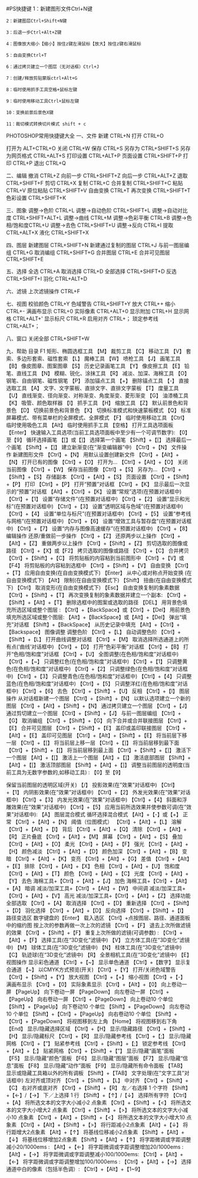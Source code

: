 #PS快捷键
	1：新建图形文件Ctrl+N键

	2：新建图层Ctrl+Shift+N键

	3：后退一步Ctrl+Alt+Z键

	4：图像放大缩小【缩小】按住z键左滑鼠标【放大】按住z键右滑鼠标

	5：自由变换Ctrl+T
	
	6：通过拷贝建立一个图层（无对话框）Ctrl+J

	7：创建/释放剪贴蒙版ctrl+Alt+G

	8：临时使用抓手工具空格+鼠标左键

	9：临时使用移动工具Ctrl+鼠标左键

	10：变换前景后景色X键
	
	11：裁切模式转换切片模式 shift + c
	
	
	

	
PHOTOSHOP常用快捷键大全
一、文件
新建 CTRL+N
打开 CTRL+O 

打开为 ALT+CTRL+O
关闭 CTRL+W
保存 CTRL+S 
另存为 CTRL+SHIFT+S
另存为网页格式 CTRL+ALT+S
打印设置 CTRL+ALT+P
页面设置 CTRL+SHIFT+P
打印 CTRL+P
退出 CTRL+Q

二、编辑
撤消 CTRL+Z
向前一步 CTRL+SHIFT+Z
向后一步 CTRL+ALT+Z
退取 CTRL+SHIFT+F
剪切 CTRL+X
复制 CTRL+C
合并复制 CTRL+SHIFT+C 
粘贴 CTRL+V
原位粘贴 CTRL+SHIFT+V
自由变换 CTRL+T
再次变换 CTRL+SHIFT+T
色彩设置 CTRL+SHIFT+K

三、图象 
调整→色阶 CTRL+L
调整→自动色阶 CTRL+SHIFT+L
调整→自动对比度 CTRL+SHIFT+ALT+L 
调整→曲线 CTRL+M
调整→色彩平衡 CTRL+B
调整→色相/饱和度CTRL+U
调整→去色 CTRL+SHIFT+U
调整→反向 CTRL+I
提取 CTRL+ALT+X
液化 CTRL+SHIFT+X

四、图层
新建图层 CTRL+SHIFT+N
新建通过复制的图层 CTRL+J
与前一图层编组 CTRL+G
取消编组 CTRL+SHIFT+G
合并图层 CTRL+E
合并可见图层 CTRL+SHIFT+E

五、选择
全选 CTRL+A
取消选择 CTRL+D
全部选择 CTRL+SHIFT+D
反选 CTRL+SHIFT+I
羽化 CTRL+ALT+D

六、滤镜
上次滤镜操作 CTRL+F

七、视图 
校验颜色 CTRL+Y
色域警告 CTRL+SHIFT+Y
放大 CTRL++
缩小 CTRL+-
满画布显示 CTRL+0
实际像素 CTRL+ALT+0
显示附加 CTRL+H
显示网格 CTRL+ALT+'
显示标尺 CTRL+R
启用对齐 CTRL+；
琐定参考线 CTRL+ALT+；

八、窗口
关闭全部 CTRL+SHIFT+W

九、帮助
目录 F1
矩形、椭圆选框工具 【M】
裁剪工具 【C】
移动工具 【V】
套索、多边形套索、磁性套索 【L】 
魔棒工具 【W】 
喷枪工具 【J】 
画笔工具 【B】 
像皮图章、图案图章 【S】
历史记录画笔工具 【Y】 
像皮擦工具 【E】 
铅笔、直线工具 【N】
模糊、锐化、涂抹工具 【R】 
减淡、加深、海棉工具 【O】 
钢笔、自由钢笔、磁性钢笔 【P】 
添加锚点工具 【+】 
删除锚点工具 【-】 
直接选取工具 【A】 
文字、文字蒙板、直排文字、直排文字蒙板 【T】 
度量工具 【U】 
直线渐变、径向渐变、对称渐变、角度渐变、菱形渐变 【G】 
油漆桶工具 【K】 
吸管、颜色取样器 【I】
抓手工具 【H】
缩放工具 【Z】
默认前景色和背景色 【D】 
切换前景色和背景色 【X】
切换标准模式和快速蒙板模式 【Q】 
标准屏幕模式、带有菜单栏的全屏模式、全屏模式 【F】 
临时使用移动工具 【Ctrl】
临时使用吸色工具 【Alt】 
临时使用抓手工具 【空格】 
打开工具选项面板 【Enter】 
快速输入工具选项(当前工具选项面板中至少有一个可调节数字): 【0】至【9】 
循环选择画笔 【[】或【]】 
选择第一个画笔 【Shift】+【[】
选择最后一个画笔 【Shift】+【]】 
建立新渐变(在”渐变编辑器”中) 【Ctrl】+【N】 
文件操作 
新建图形文件 【Ctrl】+【N】 
用默认设置创建新文件 【Ctrl】+【Alt】+【N】
打开已有的图像 【Ctrl】+【O】 
打开为... 【Ctrl】+【Alt】+【O】
关闭当前图像 【Ctrl】+【W】 
保存当前图像 【Ctrl】+【S】 
另存为... 【Ctrl】+【Shift】+【S】
存储副本 【Ctrl】+【Alt】+【S】
页面设置 【Ctrl】+【Shift】+【P】
打印 【Ctrl】+【P】 
打开“预置”对话框 【Ctrl】+【K】 
显示最后一次显示的“预置”对话框 【Alt】+【Ctrl】+【K】 
设置“常规”选项(在预置对话框中) 【Ctrl】+【1】
设置“存储文件”(在预置对话框中) 【Ctrl】+【2】 
设置“显示和光标”(在预置对话框中) 【Ctrl】+【3】 
设置“透明区域与色域”(在预置对话框中) 【Ctrl】+【4】 
设置“单位与标尺”(在预置对话框中) 【Ctrl】+【5】 
设置“参考线与网格”(在预置对话框中) 【Ctrl】+【6】 
设置“增效工具与暂存盘”(在预置对话框中) 【Ctrl】+【7】 
设置“内存与图像高速缓存”(在预置对话框中) 【Ctrl】+【8】 
编辑操作 
还原/重做前一步操作 【Ctrl】+【Z】 
还原两步以上操作 【Ctrl】+【Alt】+【Z】 
重做两步以上操作 【Ctrl】+【Shift】+【Z】 
剪切选取的图像或路径 【Ctrl】+【X】或【F2】 
拷贝选取的图像或路径 【Ctrl】+【C】 
合并拷贝 【Ctrl】+【Shift】+【C】 
将剪贴板的内容粘到当前图形中 【Ctrl】+【V】或【F4】 
将剪贴板的内容粘到选框中 【Ctrl】+【Shift】+【V】 
自由变换 【Ctrl】+【T】 
应用自由变换(在自由变换模式下) 【Enter】 
从中心或对称点开始变换 (在自由变换模式下) 【Alt】
限制(在自由变换模式下) 【Shift】 
扭曲(在自由变换模式下) 【Ctrl】 
取消变形(在自由变换模式下) 【Esc】 
自由变换复制的象素数据 【Ctrl】+【Shift】+【T】
再次变换复制的象素数据并建立一个副本: 
【Ctrl】+【Shift】+【Alt】+【T】 
删除选框中的图案或选取的路径 【DEL】 
用背景色填充所选区域或整个图层 : 
【Ctrl】+【BackSpace】或【Ctrl】+【Del】 
用前景色填充所选区域或整个图层:
【Alt】+【BackSpace】或【Alt】+【Del】 
弹出“填充”对话框 【Shift】+【BackSpace】 
从历史记录中填充 【Alt】+【Ctrl】+【Backspace】 
图像调整 
调整色阶 【Ctrl】+【L】 
自动调整色阶 【Ctrl】+【Shift】+【L】 
打开曲线调整对话框 【Ctrl】+【M】 
取消选择所选通道上的所有点(‘曲线’对话框中) 【Ctrl】+【D】 
打开“色彩平衡”对话框 【Ctrl】+【B】 
打开“色相/饱和度”对话框 【Ctrl】+【U】
全图调整(在色相/饱和度”对话框中) 【Ctrl】+【~】 
只调整红色(在色相/饱和度”对话框中) 【Ctrl】+【1】
只调整黄色(在色相/饱和度”对话框中) 【Ctrl】+【2】 
只调整绿色(在色相/饱和度”对话框中) 【Ctrl】+【3】 
只调整青色(在色相/饱和度”对话框中) 【Ctrl】+【4】 
只调整蓝色(在色相/饱和度”对话框中) 【Ctrl】+【5】 
只调整洋红(在色相/饱和度”对话框中) 【Ctrl】+【6】 
去色 【Ctrl】+【Shift】+【U】 
反相 【Ctrl】+【I】 
图层操作 
从对话框新建一个图层 【Ctrl】+【Shift】+【N】 
以默认选项建立一个新的图层 【Ctrl】+【Alt】+【Shift】+【N】 
通过拷贝建立一个图层 【Ctrl】+【J】 
通过剪切建立一个图层 【Ctrl】+【Shift】+【J】 
与前一图层编组 【Ctrl】+【G】
取消编组 【Ctrl】+【Shift】+【G】 
向下合并或合并联接图层 【Ctrl】+【E】 
合并可见图层 【Ctrl】+【Shift】+【E】 
盖印或盖印联接图层 【Ctrl】+【Alt】+【E】 
盖印可见图层 【Ctrl】+【Alt】+【Shift】+【E】
将当前层下移一层 【Ctrl】+【[】 
将当前层上移一层 【Ctrl】+【]】 
将当前层移到最下面 【Ctrl】+【Shift】+【[】 
将当前层移到最上面 【Ctrl】+【Shift】+【]】 
激活下一个图层 【Alt】+【[】 
激活上一个图层 【Alt】+【]】 
激活底部图层 【Shift】+【Alt】+【[】 
激活顶部图层 【Shift】+【Alt】+【]】 
调整当前图层的透明度(当前工具为无数字参数的,如移动工具) : 
【0】至【9】 

保留当前图层的透明区域(开关) 【/】 
投影效果(在”效果”对话框中) 【Ctrl】+【1】 
内阴影效果(在”效果”对话框中) 【Ctrl】+【2】 
外发光效果(在”效果”对话框中) 【Ctrl】+【3】 
内发光效果(在”效果”对话框中) 【Ctrl】+【4】 
斜面和浮雕效果(在”效果”对话框中) 【Ctrl】+【5】 
应用当前所选效果并使参数可调(在”效果”对话框中): 
【A】 
图层混合模式 
循环选择混合模式 【Alt】+【-】或【+】 
正常 【Ctrl】+【Alt】+【N】 
阈值（位图模式） 【Ctrl】+【Alt】+【L】 
溶解 【Ctrl】+【Alt】+【I】
背后 【Ctrl】+【Alt】+【Q】 
清除 【Ctrl】+【Alt】+【R】 
正片叠底 【Ctrl】+【Alt】+【M】
屏幕 【Ctrl】+【Alt】+【S】 
叠加 【Ctrl】+【Alt】+【O】 
柔光 【Ctrl】+【Alt】+【F】 
强光 【Ctrl】+【Alt】+【H】 
颜色减淡 【Ctrl】+【Alt】+【D】 
颜色加深 【Ctrl】+【Alt】+【B】
变暗 【Ctrl】+【Alt】+【K】 
变亮 【Ctrl】+【Alt】+【G】 
差值 【Ctrl】+【Alt】+【E】 
排除 【Ctrl】+【Alt】+【X】 
色相 【Ctrl】+【Alt】+【U】 
饱和度 【Ctrl】+【Alt】+【T】 
颜色 【Ctrl】+【Alt】+【C】 
光度 【Ctrl】+【Alt】+【Y】 
去色 海棉工具+【Ctrl】+【Alt】+【J】 
加色 海棉工具+【Ctrl】+【Alt】+【A】
暗调 减淡/加深工具+【Ctrl】+【Alt】+【W】 
中间调 减淡/加深工具+【Ctrl】+【Alt】+【V】 
高光 减淡/加深工具+【Ctrl】+【Alt】+【Z】 选择功能 
全部选取 【Ctrl】+【A】 
取消选择 【Ctrl】+【D】 
重新选择 【Ctrl】+【Shift】+【D】 
羽化选择 【Ctrl】+【Alt】+【D】 
反向选择 【Ctrl】+【Shift】+【I】 
路径变选区 数字键盘的【Enter】 
载入选区 【Ctrl】+点按图层、路径、通道面板中的缩约图 
按上次的参数再做一次上次的滤镜 【Ctrl】+【F】 
退去上次所做滤镜的效果 【Ctrl】+【Shift】+【F】 
重复上次所做的滤镜(可调参数) : 
【Ctrl】+【Alt】+【F】 
选择工具(在“3D变化”滤镜中) 【V】 
立方体工具(在“3D变化”滤镜中) 【M】 
球体工具(在“3D变化”滤镜中) 【N】 
柱体工具(在“3D变化”滤镜中) 【C】
轨迹球(在“3D变化”滤镜中) 【R】 
全景相机工具(在“3D变化”滤镜中) 【E】 
视图操作 
显示彩色通道 【Ctrl】+【~】 
显示单色通道 【Ctrl】+【数字】 
显示复合通道 【~】 
以CMYK方式预览(开关) 【Ctrl】+【Y】
打开/关闭色域警告 【Ctrl】+【Shift】+【Y】 
放大视图 【Ctrl】+【+】 
缩小视图 【Ctrl】+【-】 
满画布显示 【Ctrl】+【0】 
实际象素显示 【Ctrl】+【Alt】+【0】 
向上卷动一屏 【PageUp】
向下卷动一屏 【PageDown】 
向左卷动一屏 【Ctrl】+【PageUp】 
向右卷动一屏 【Ctrl】+【PageDown】
向上卷动10 个单位 【Shift】+【PageUp】 
向下卷动10 个单位 【Shift】+【PageDown】
向左卷动10 个单位 【Shift】+【Ctrl】+【PageUp】 
向右卷动10 个单位 【Shift】+【Ctrl】+【PageDown】 
将视图移到左上角 【Home】 
将视图移到右下角 【End】 
显示/隐藏选择区域 【Ctrl】+【H】 
显示/隐藏路径 【Ctrl】+【Shift】+【H】 
显示/隐藏标尺 【Ctrl】+【R】 
显示/隐藏参考线 【Ctrl】+【;】 
显示/隐藏网格 【Ctrl】+【”】 
贴紧参考线 【Ctrl】+【Shift】+【;】
锁定参考线 【Ctrl】+【Alt】+【;】 
贴紧网格 【Ctrl】+【Shift】+【”】 
显示/隐藏“画笔”面板 【F5】 
显示/隐藏“颜色”面板 【F6】 
显示/隐藏“图层”面板 【F7】 
显示/隐藏“信息”面板 【F8】 
显示/隐藏“动作”面板 【F9】 
显示/隐藏所有命令面板 【TAB】 
显示或隐藏工具箱以外的所有调板 【Shift】+【TAB】 
文字处理(在”文字工具”对话框中)
左对齐或顶对齐 【Ctrl】+【Shift】+【L】 
中对齐 【Ctrl】+【Shift】+【C】
右对齐或底对齐 【Ctrl】+【Shift】+【R】 
左／右选择 1 个字符 【Shift】+【←】/【→】 
下／上选择 1 行 【Shift】+【↑】/【↓】 
选择所有字符 【Ctrl】+【A】 
将所选文本的文字大小减小2 点象素 【Ctrl】+【Shift】+【<】 
将所选文本的文字大小增大2 点象素 【Ctrl】+【Shift】+【>】 
将所选文本的文字大小减小10 点象素 【Ctrl】+【Alt】+【Shift】+【<】 
将所选文本的文字大小增大10 点象素 【Ctrl】+【Alt】+【Shift】+【>】 
将行距减小2点象素 【Alt】+【↓】 
将行距增大2点象素 【Alt】+【↑】
将基线位移减小2点象素 【Shift】+【Alt】+【↓】 
将基线位移增加2点象素 【Shift】+【Alt】+【↑】 
将字距微调或字距调整减小20/1000ems : 
【Alt】+【←】 
将字距微调或字距调整增加20/1000ems : 
【Alt】+【→】 
将字距微调或字距调整减小100/1000ems: 
【Ctrl】+【Alt】+【←】 
将字距微调或字距调整增加100/1000ems : 
【Ctrl】+【Alt】+【→】 
选择通道中白的像素（包括半色调）: 
【Ctrl】+【Alt】+【1~9】